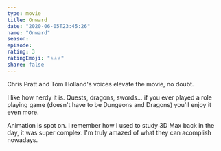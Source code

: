 ```yaml
---
type: movie
title: Onward
date: "2020-06-05T23:45:26"
name: "Onward"
season:
episode:
rating: 3
ratingEmoji: "⭐️⭐️⭐️"
share: false
---
```


Chris Pratt and Tom Holland's voices elevate the movie, no doubt.

I like how nerdy it is. Quests, dragons, swords... if you ever played a role playing game (doesn't have to be Dungeons and Dragons) you'll enjoy it even more.

Animation is spot on. I remember how I used to study 3D Max back in the day, it was super complex. I'm truly amazed of what they can acomplish nowadays.
